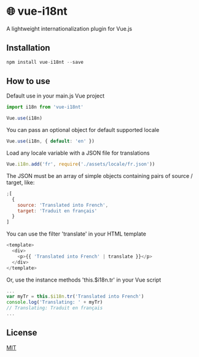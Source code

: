 # :globe_with_meridians: vue-i18nt

A lightweight internationalization plugin for Vue.js

## Installation

```javascript
npm install vue-i18nt --save
```

## How to use

Default use in your main.js Vue project

```javascript
import i18n from 'vue-i18nt'

Vue.use(i18n)
```

You can pass an optional object for default supported locale

```javascript
Vue.use(i18n, { default: 'en' })
```

Load any locale variable with a JSON file for translations

```javascript
Vue.i18n.add('fr', require('./assets/locale/fr.json'))
```

The JSON must be an array of simple objects containing pairs of source / target, like:

```javascript
;[
  {
    source: 'Translated into French',
    target: 'Traduit en français'
  }
]
```

You can use the filter 'translate' in your HTML template

```javascript
<template>
  <div>
    <p>{{ 'Translated into French' | translate }}</p>
  </div>
</template>
```

Or, use the instance methods 'this.$i18n.tr' in your Vue script

```javascript
...
var myTr = this.$i18n.tr('Translated into French')
console.log('Translating: ' + myTr)
// Translating: Traduit en français
...
```

## License

[MIT](http://opensource.org/licenses/MIT)
